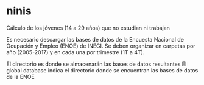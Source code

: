 # ninis
Cálculo de los jóvenes (14 a 29 años) que no estudian ni trabajan

Es necesario descargar las bases de datos de la Encuesta Nacional de Ocupación y Empleo (ENOE) de INEGI.
Se deben organizar en carpetas por año (2005-2017) y en cada una por trimestre (1T a 4T).

El directorio es donde se almacenarán las bases de datos resultantes
El global database indica el directorio donde se encuentran las bases de datos de la ENOE
